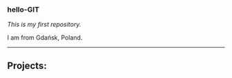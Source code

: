 ### **hello-GIT**
*This is my first repository.*

I am from Gdańsk, Poland.

-------------------

## Projects:
